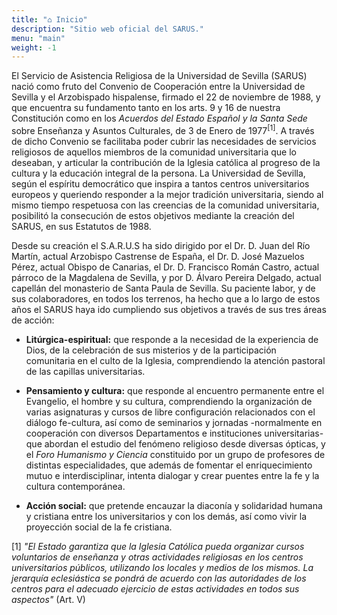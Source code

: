 ```yaml
---
title: "⌂ Inicio"
description: "Sitio web oficial del SARUS."
menu: "main"
weight: -1
---
```


El Servicio de Asistencia Religiosa de la Universidad de Sevilla (SARUS) nació
como fruto del Convenio de Cooperación entre la Universidad de Sevilla y el
Arzobispado hispalense, firmado el 22 de noviembre de 1988, y que encuentra su
fundamento tanto en los arts. 9 y 16 de nuestra Constitución como en los
_Acuerdos del Estado Español y la Santa Sede_ sobre Enseñanza y Asuntos
Culturales, de 3 de Enero de 1977<sup>[1]</sup>. A través de dicho Convenio se
facilitaba poder cubrir las necesidades de servicios religiosos de aquellos
miembros de la comunidad universitaria que lo deseaban, y articular la
contribución de la Iglesia católica al progreso de la cultura y la educación
integral de la persona. La Universidad de Sevilla, según el espíritu
democrático que inspira a tantos centros universitarios europeos y queriendo
responder a la mejor tradición universitaria, siendo al mismo tiempo respetuosa
con las creencias de la comunidad universitaria, posibilitó la consecución de
estos objetivos mediante la creación del SARUS, en sus Estatutos de 1988.

Desde su creación el S.A.R.U.S ha sido dirigido por el Dr. D. Juan del Río
Martín, actual Arzobispo Castrense de España, el Dr. D. José Mazuelos Pérez,
actual Obispo de Canarias, el Dr. D. Francisco Román Castro, actual párroco de
la Magdalena de Sevilla, y por D. Álvaro Pereira Delgado, actual capellán del
monasterio de Santa Paula de Sevilla. Su paciente labor, y de sus
colaboradores, en todos los terrenos, ha hecho que a lo largo de estos años el
SARUS haya ido cumpliendo sus objetivos a través de sus tres áreas de acción:

- **Litúrgica-espiritual:** que responde a la necesidad de la experiencia de
  Dios, de la celebración de sus misterios y de la participación comunitaria en
  el culto de la Iglesia, comprendiendo la atención pastoral de las capillas
  universitarias.

- **Pensamiento y cultura:** que responde al encuentro permanente entre el
  Evangelio, el hombre y su cultura, comprendiendo la organización de varias
  asignaturas y cursos de libre configuración relacionados con el diálogo
  fe-cultura, así como de seminarios y jornadas -normalmente en cooperación con
  diversos Departamentos e instituciones universitarias- que abordan el estudio
  del fenómeno religioso desde diversas ópticas, y el _Foro Humanismo y Ciencia_
  constituido por un grupo de profesores de distintas especialidades, que
  además de fomentar el enriquecimiento mutuo e interdisciplinar, intenta
  dialogar y crear puentes entre la fe y la cultura contemporánea.

- **Acción social:** que pretende encauzar la diaconía y solidaridad humana y
  cristiana entre los universitarios y con los demás, así como vivir la
  proyección social de la fe cristiana.

[1] _"El Estado garantiza que la Iglesia Católica pueda organizar cursos
voluntarios de enseñanza y otras actividades religiosas en los centros
universitarios públicos, utilizando los locales y medios de los mismos. La
jerarquía eclesiástica se pondrá de acuerdo con las autoridades de los centros
para el adecuado ejercicio de estas actividades en todos sus aspectos"_ (Art.
V)

